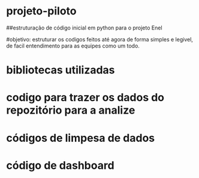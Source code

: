 # projeto-piloto
##estruturação de código inicial em python para o projeto Enel

#objetivo: estruturar os codigos feitos até agora de forma simples e legivel, de facil entendimento para as equipes como um todo.

# bibliotecas utilizadas

# codigo para trazer os dados do repozitório para a analize

# códigos de limpesa de dados

# código de dashboard
